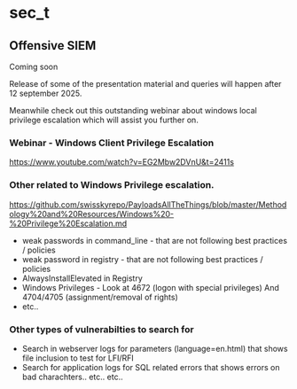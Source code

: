 # sec_t

## Offensive SIEM
Coming soon

Release of some of the presentation material and queries will happen after 12 september 2025.

Meanwhile check out this outstanding webinar about windows local privilege escalation which will assist you further on.

### Webinar - Windows Client Privilege Escalation
https://www.youtube.com/watch?v=EG2Mbw2DVnU&t=2411s

### Other related to Windows Privilege escalation.

https://github.com/swisskyrepo/PayloadsAllTheThings/blob/master/Methodology%20and%20Resources/Windows%20-%20Privilege%20Escalation.md
* weak passwords in command_line - that are not following best practices / policies
* weak password in registry  - that are not following best practices / policies
* AlwaysInstallElevated in Registry
* Windows Privileges - Look at 4672 (logon with special privileges) And 4704/4705 (assignment/removal of rights)
* etc..

### Other types of vulnerabilties to search for
* Search in webserver logs for parameters (language=en.html) that shows file inclusion to test for LFI/RFI
* Search for application logs for SQL related errors that shows errors on bad charachters..
etc.. etc..
